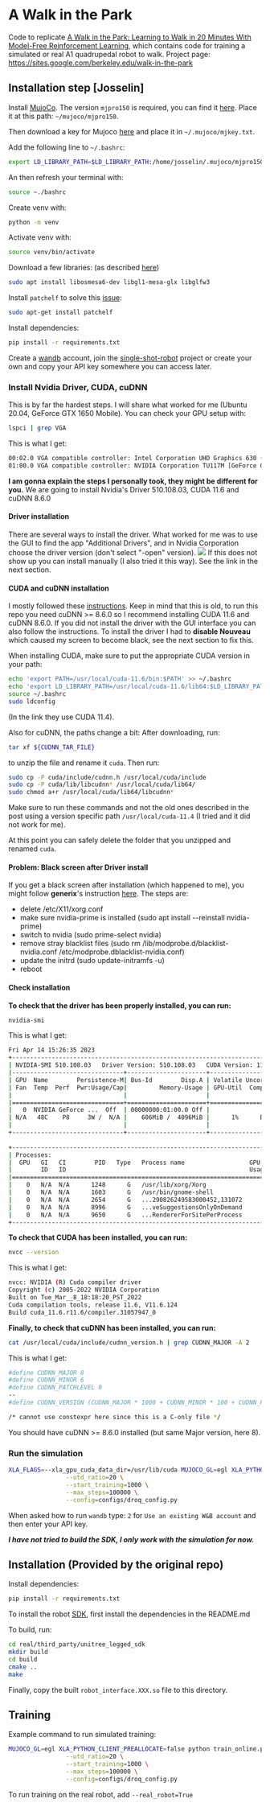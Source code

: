 # A Walk in the Park

Code to replicate [A Walk in the Park: Learning to Walk in 20 Minutes With Model-Free Reinforcement Learning](https://arxiv.org/abs/2208.07860), which contains code for training a simulated or real A1 quadrupedal robot to walk. Project page: https://sites.google.com/berkeley.edu/walk-in-the-park

## Installation step [Josselin]
Install [MujoCo](https://github.com/openai/mujoco-py#install-mujoco).
The version `mjpro150` is required, you can find it [here](https://www.roboti.us/download.html). Place it at this path: `~/mujoco/mjpro150`.

Then download a key for Mujoco [here](https://www.roboti.us/license.html) and place it in `~/.mujoco/mjkey.txt`.

Add the following line to `~/.bashrc`:
```bash
export LD_LIBRARY_PATH=$LD_LIBRARY_PATH:/home/josselin/.mujoco/mjpro150/bin
```
An then refresh your terminal with:
```bash
source ~./bashrc
```

Create venv with:
```bash
python -m venv
```

Activate venv with:
```bash
source venv/bin/activate
```

Download a few libraries: (as described [here](https://github.com/openai/mujoco-py/))
```bash
sudo apt install libosmesa6-dev libgl1-mesa-glx libglfw3
```

Install `patchelf` to solve this [issue](https://github.com/openai/mujoco-py/issues/652):
```bash
sudo apt-get install patchelf
```

Install dependencies:
```bash
pip install -r requirements.txt
```

Create a [wandb](https://wandb.ai) account, join the [single-shot-robot](https://wandb.ai/single-shot-robot) project or create your own and copy your API key somewhere you can access later.


### Install Nvidia Driver, CUDA, cuDNN

This is by far the hardest steps. I will share what worked for me (Ubuntu 20.04, GeForce GTX 1650 Mobile). You can check your GPU setup with:
```bash
lspci | grep VGA
```
This is what I get:
```bash
00:02.0 VGA compatible controller: Intel Corporation UHD Graphics 630 (Mobile)
01:00.0 VGA compatible controller: NVIDIA Corporation TU117M [GeForce GTX 1650 Mobile / Max-Q] (rev a1)
```

**I am gonna explain the steps I personally took, they might be different for you.** We are going to install Nvidia's Driver 510.108.03, CUDA 11.6 and cuDNN 8.6.0

#### Driver installation
There are several ways to install the driver. What worked for me was to use the GUI to find the app "Additional Drivers", and in Nvidia Corporation choose the driver version (don't select "-open" version).
![](./images/driver_install.png)
If this does not show up you can install manually (I also tried it this way). See the link in the next section.

#### CUDA and cuDNN installation
I mostly followed these [instructions](https://github.com/ashutoshIITK/install_cuda_cudnn_ubuntu_20). Keep in mind that this is old, to run this repo you need cuDNN >= 8.6.0 so I recommend installing CUDA 11.6 and cuDNN 8.6.0. If you did not install the driver with the GUI interface you can also follow the instructions. To install the driver I had to **disable Nouveau** which caused my screen to become black, see the next section to fix this.

When installing CUDA, make sure to put the appropriate CUDA version in your path:
```bash
echo 'export PATH=/usr/local/cuda-11.6/bin:$PATH' >> ~/.bashrc
echo 'export LD_LIBRARY_PATH=/usr/local/cuda-11.6/lib64:$LD_LIBRARY_PATH' >> ~/.bashrc
source ~/.bashrc
sudo ldconfig
```
(In the link they use CUDA 11.4).

Also for cuDNN, the paths change a bit:
After downloading, run:
```bash
tar xf ${CUDNN_TAR_FILE}
```
to unzip the file and rename it `cuda`.
Then run:
```bash
sudo cp -P cuda/include/cudnn.h /usr/local/cuda/include
sudo cp -P cuda/lib/libcudnn* /usr/local/cuda/lib64/
sudo chmod a+r /usr/local/cuda/lib64/libcudnn*
```
Make sure to run these commands and not the old ones described in the post using a version specific path `/usr/local/cuda-11.4` (I tried and it did not work for me).

At this point you can safely delete the folder that you unzipped and renamed `cuda`.

#### Problem: Black screen after Driver install
If you get a black screen after installation (which happened to me), you might follow **generix**'s instruction [here](https://forums.developer.nvidia.com/t/black-screen-after-install-of-nvidia-driver-ubuntu/109312). The steps are:
- delete /etc/X11/xorg.conf
- make sure nvidia-prime is installed (sudo apt install --reinstall nvidia-prime)
- switch to nvidia (sudo prime-select nvidia)
- remove stray blacklist files (sudo rm /lib/modprobe.d/blacklist-nvidia.conf /etc/modprobe.dblacklist-nvidia.conf)
- update the initrd (sudo update-initramfs -u)
- reboot

#### Check installation

**To check that the driver has been properly installed, you can run:**
```bash
nvidia-smi
```
This is what I get:
```bash
Fri Apr 14 15:26:35 2023       
+-----------------------------------------------------------------------------+
| NVIDIA-SMI 510.108.03   Driver Version: 510.108.03   CUDA Version: 11.6     |
|-------------------------------+----------------------+----------------------+
| GPU  Name        Persistence-M| Bus-Id        Disp.A | Volatile Uncorr. ECC |
| Fan  Temp  Perf  Pwr:Usage/Cap|         Memory-Usage | GPU-Util  Compute M. |
|                               |                      |               MIG M. |
|===============================+======================+======================|
|   0  NVIDIA GeForce ...  Off  | 00000000:01:00.0 Off |                  N/A |
| N/A   48C    P8     3W /  N/A |    606MiB /  4096MiB |      1%      Default |
|                               |                      |                  N/A |
+-------------------------------+----------------------+----------------------+
                                                                               
+-----------------------------------------------------------------------------+
| Processes:                                                                  |
|  GPU   GI   CI        PID   Type   Process name                  GPU Memory |
|        ID   ID                                                   Usage      |
|=============================================================================|
|    0   N/A  N/A      1248      G   /usr/lib/xorg/Xorg                208MiB |
|    0   N/A  N/A      1603      G   /usr/bin/gnome-shell               75MiB |
|    0   N/A  N/A      2654      G   ...290826249583000452,131072      104MiB |
|    0   N/A  N/A      8996      G   ...veSuggestionsOnlyOnDemand       56MiB |
|    0   N/A  N/A      9650      G   ...RendererForSitePerProcess      156MiB |
+-----------------------------------------------------------------------------+
```

**To check that CUDA has been installed, you can run:**
```bash
nvcc --version
```
This is what I get:
```bash
nvcc: NVIDIA (R) Cuda compiler driver
Copyright (c) 2005-2022 NVIDIA Corporation
Built on Tue_Mar__8_18:18:20_PST_2022
Cuda compilation tools, release 11.6, V11.6.124
Build cuda_11.6.r11.6/compiler.31057947_0
```
**Finally, to check that cuDNN has been installed, you can run:**
```bash
cat /usr/local/cuda/include/cudnn_version.h | grep CUDNN_MAJOR -A 2
```
This is what I get:
```bash
#define CUDNN_MAJOR 8
#define CUDNN_MINOR 6
#define CUDNN_PATCHLEVEL 0
--
#define CUDNN_VERSION (CUDNN_MAJOR * 1000 + CUDNN_MINOR * 100 + CUDNN_PATCHLEVEL)

/* cannot use constexpr here since this is a C-only file */
```
You should have cuDNN >= 8.6.0 installed (but same Major version, here 8).

### Run the simulation
```bash
XLA_FLAGS=--xla_gpu_cuda_data_dir=/usr/lib/cuda MUJOCO_GL=egl XLA_PYTHON_CLIENT_PREALLOCATE=false python train_online.py --env_name=A1Run-v0 \
                --utd_ratio=20 \
                --start_training=1000 \
                --max_steps=100000 \
                --config=configs/droq_config.py
```

When asked how to run `wandb` type: `2` for `Use an existing W&B account` and then enter your API key.

***I have not tried to build the SDK, I only work with the simulation for now.***

## Installation (Provided by the original repo)

Install dependencies:
```bash
pip install -r requirements.txt
```

To install the robot [SDK](https://github.com/unitreerobotics/unitree_legged_sdk), first install the dependencies in the README.md

To build, run: 
```bash
cd real/third_party/unitree_legged_sdk
mkdir build
cd build
cmake ..
make
``` 

Finally, copy the built `robot_interface.XXX.so` file to this directory.

## Training

Example command to run simulated training:

```bash
MUJOCO_GL=egl XLA_PYTHON_CLIENT_PREALLOCATE=false python train_online.py --env_name=A1Run-v0 \
                --utd_ratio=20 \
                --start_training=1000 \
                --max_steps=100000 \
                --config=configs/droq_config.py
```

To run training on the real robot, add `--real_robot=True`

